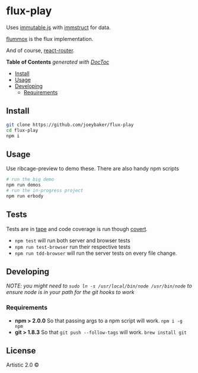 # flux-play

Uses [immutable.js](https://facebook.github.io/immutable-js/docs/) with [immstruct](https://github.com/omniscientjs/immstruct/) for data.

[flummox](https://acdlite.github.io/flummox) is the flux implementation.

And of course, [react-router](https://github.com/rackt/react-router).

<!-- START doctoc generated TOC please keep comment here to allow auto update -->
<!-- DON'T EDIT THIS SECTION, INSTEAD RE-RUN doctoc TO UPDATE -->
**Table of Contents**  *generated with [DocToc](http://doctoc.herokuapp.com/)*

- [Install](#install)
- [Usage](#usage)
- [Developing](#developing)
  - [Requirements](#requirements)

<!-- END doctoc generated TOC please keep comment here to allow auto update -->

## Install

```sh
git clone https://github.com/joeybaker/flux-play
cd flux-play
npm i
```


## Usage

Use ribcage-preview to demo these. There are also handy npm scripts

```sh
# run the big demo
npm run demos
# run the in-progress project
npm run erbody
```

## Tests
Tests are in [tape](https://github.com/substack/tape) and code coverage is run though [covert](https://github.com/substack/covert).

* `npm test` will run both server and browser tests
* `npm run test-browser` run their respective tests
* `npm run tdd-browser` will run the server tests on every file change.

## Developing
_NOTE: you might need to `sudo ln -s /usr/local/bin/node /usr/bin/node` to ensure node is in your path for the git hooks to work_

### Requirements
* **npm > 2.0.0** So that passing args to a npm script will work. `npm i -g npm`
* **git > 1.8.3** So that `git push --follow-tags` will work. `brew install git`

## License

Artistic 2.0 © []()


[npm-url]: https://npmjs.org/package/flux-play
[npm-image]: https://badge.fury.io/js/flux-play.svg
[travis-url]: https://travis-ci.org//flux-play
[travis-image]: https://travis-ci.org//flux-play.svg?branch=master
[daviddm-url]: https://david-dm.org//flux-play.svg?theme=shields.io
[daviddm-image]: https://david-dm.org//flux-play
